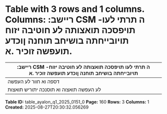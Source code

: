 # Table with 3 rows and 1 columns. Columns: :ריישב CSM -ה תרתי לעו תויפסכה תואצותה לע חוטיבה יזוח תויובייחתה בושיחב תוחנה ןוכדע תועפשה זוכיר .א.

| :ריישב CSM -ה תרתי לעו תויפסכה תואצותה לע חוטיבה יזוח תויובייחתה בושיחב תוחנה ןוכדע תועפשה זוכיר .א |
|---|
| דספה וא חוור לע העפשה |
| לע העפשה תואצוה וא תוסנכה יתוריש תואצות |

**Table ID:** table_ayalon_q1_2025_0151_0
**Page:** 160
**Rows:** 3
**Columns:** 1
**Created:** 2025-08-27T20:30:32.056269
